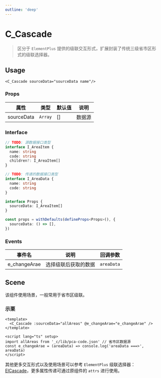 ```yaml
---
outline: 'deep'
---
```


# C_Cascade

> 区分于 `ElementPlus` 提供的级联交互形式，扩展封装了传统三级省市区形式的级联选择器。

## Usage

`<C_Cascade sourceData="sourceData name"/>`

### Props

| 属性       | 类型    | 默认值 | 说明   |
| ---------- | ------- | ------ | ------ |
| sourceData | `Array` | []     | 数据源 |

### Interface

```ts
// TODO: 源数据接口类型
interface I_AreaItem {
  name: string
  code: string
  children?: I_AreaItem[]
}

// TODO: 传递的数据接口类型
interface I_AreaData {
  name: string
  code: string
}

interface Props {
  sourceData: I_AreaItem[]
}

const props = withDefaults(defineProps<Props>(), {
  sourceData: () => [],
})
```

### Events

| 事件名       | 说明                 | 回调参数   |
| ------------ | -------------------- | ---------- |
| e_changeArae | 选择级联后获取的数据 | `areaData` |

## Scene

该组件使用场景，一般常用于省市区级联。

### 示栗

```vue
<template>
  <C_Cascade :sourceData="allAreas" @e_changeArae="e_changeArae" />
</template>

<script lang="ts" setup>
import allAreas from '_c/lib/pca-code.json' // 省市区数据源
const e_changeArae = (areaData) => console.log('areaData ===>', areaData)
</script>
```

其他更多交互形式以及使用场景可以参考 `ElementPlus` 级联选择器：[ElCascade](http://element-plus.org/zh-CN/component/cascader.html#%E5%9F%BA%E7%A1%80%E7%94%A8%E6%B3%95)，更多属性传递可通过原组件的 `attrs` 进行使用。
